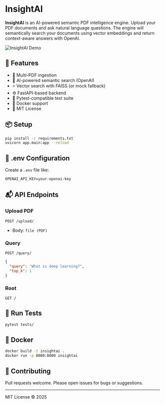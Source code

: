 # InsightAI

**InsightAI** is an AI-powered semantic PDF intelligence engine. Upload your PDF documents and ask natural language questions. The engine will semantically search your documents using vector embeddings and return context-aware answers with OpenAI.

![InsightAI Demo](assets/demo.png)

## 🚀 Features

- 📄 Multi-PDF ingestion
- 🧠 AI-powered semantic search (OpenAI)
- ⚡ Vector search with FAISS (or mock fallback)
- ⚙️ FastAPI-based backend
- 🧪 Pytest-compatible test suite
- 🐳 Docker support
- 🎯 MIT License

## 📦 Setup

```bash
pip install -r requirements.txt
uvicorn app.main:app --reload
```

## 🔐 .env Configuration

Create a `.env` file like:

```env
OPENAI_API_KEY=your-openai-key
```

## 📬 API Endpoints

### Upload PDF

`POST /upload/`

- Body: `file (PDF)`

### Query

`POST /query/`

```json
{
  "query": "What is deep learning?",
  "top_k": 1
}
```

### Root

`GET /`

## 🧪 Run Tests

```bash
pytest tests/
```

## 🐳 Docker

```bash
docker build -t insightai .
docker run -p 8000:8000 insightai
```

## 🤝 Contributing

Pull requests welcome. Please open issues for bugs or suggestions.

---

MIT License © 2025
